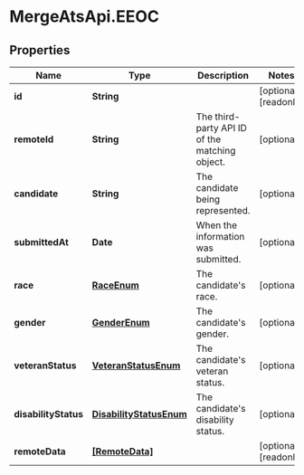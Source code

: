 # MergeAtsApi.EEOC

## Properties

Name | Type | Description | Notes
------------ | ------------- | ------------- | -------------
**id** | **String** |  | [optional] [readonly] 
**remoteId** | **String** | The third-party API ID of the matching object. | [optional] 
**candidate** | **String** | The candidate being represented. | [optional] 
**submittedAt** | **Date** | When the information was submitted. | [optional] 
**race** | [**RaceEnum**](RaceEnum.md) | The candidate&#39;s race. | [optional] 
**gender** | [**GenderEnum**](GenderEnum.md) | The candidate&#39;s gender. | [optional] 
**veteranStatus** | [**VeteranStatusEnum**](VeteranStatusEnum.md) | The candidate&#39;s veteran status. | [optional] 
**disabilityStatus** | [**DisabilityStatusEnum**](DisabilityStatusEnum.md) | The candidate&#39;s disability status. | [optional] 
**remoteData** | [**[RemoteData]**](RemoteData.md) |  | [optional] [readonly] 



